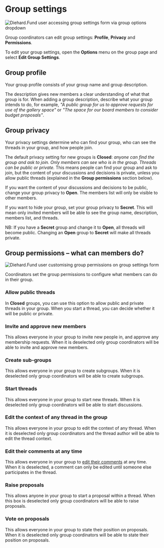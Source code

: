 # Group settings

<img class="screenshot" alt="Diehard.Fund user accessing group settings form via group options dropdown" src="edit_group_settings.gif" />

Group coordinators can edit group settings: **Profile**, **Privacy** and **Permissions**.

To edit your group settings, open the **Options** menu on the group page and select **Edit Group Settings**.

## Group profile

Your group profile consists of your group name and group description.

The description gives new members a clear understanding of what that group is for. When adding a group description, describe what your group intends to do, for example, *"A public group for us to approve requests for use of the gallery space"* or *"The space for our board members to consider budget proposals"*.

## Group privacy

Your privacy settings determine who can find your group, who can see the threads in your group, and how people join.

The default privacy setting for new groups is **Closed**: *anyone can find the group and ask to join. Only members can see who is in the group. Threads can be public or private.* This means people can find your group and ask to join, but the content of your discussions and decisions is private, unless you allow public threads (explained in the **Group permissions** section below).

If you want the content of your discussions and decisions to be public, change your group privacy to **Open**. The members list will only be visible to other members.

If you want to hide your group, set your group privacy to **Secret**. This will mean only invited members will be able to see the group name, description, members list, and threads.

NB: If you have a **Secret** group and change it to **Open**, all threads will become public. Changing an **Open** group to **Secret** will make all threads private.


## Group permissions – what can members do?

<img class="screenshot" alt="Diehard.Fund user customising group permissions on group settings form" src="edit_permissions.gif" />

Coordinators set the group permissions to configure what members can do in their group.

### Allow public threads

In **Closed** groups, you can use this option to allow public and private threads in your group. When you start a thread, you can decide whether it will be public or private.

### Invite and approve new members

This allows everyone in your group to invite new people in, and approve any membership requests. When it is deselected only group coordinators will be able to invite and approve new members.

### Create sub-groups

This allows everyone in your group to create subgroups. When it is deselected only group coordinators will be able to create subgroups.

### Start threads

This allows everyone in your group to start new threads. When it is deselected only group coordinators will be able to start discussions.

### Edit the context of any thread in the group

This allows everyone in your group to edit the context of any thread. When it is deselected only group coordinators and the thread author will be able to edit the thread context.

### Edit their comments at any time

This allows everyone in your group to [edit their comments](comments.html#editing-a-comment "goes to comments section of the help documentation") at any time. When it is deselected, a comment can only be edited until someone else participates in the thread.

### Raise proposals

This allows anyone in your group to start a proposal within a thread. When this box is deselected only group coordinators will be able to raise proposals.

### Vote on proposals

This allows everyone in your group to state their position on proposals. When it is deselected only group coordinators will be able to state their position on proposals.
